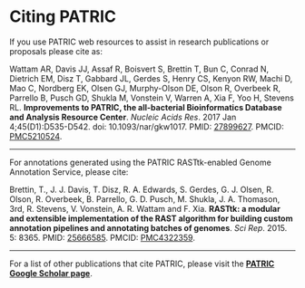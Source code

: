 # Citing PATRIC

If you use PATRIC web resources to assist in research publications or proposals please cite as:

Wattam AR, Davis JJ, Assaf R, Boisvert S, Brettin T, Bun C, Conrad N, Dietrich EM, Disz T, Gabbard JL, Gerdes S, Henry CS, Kenyon RW, Machi D, Mao C, Nordberg EK, Olsen GJ, Murphy-Olson DE, Olson R, Overbeek R, Parrello B, Pusch GD, Shukla M, Vonstein V, Warren A, Xia F, Yoo H, Stevens RL. **Improvements to PATRIC, the all-bacterial Bioinformatics Database and Analysis Resource Center**. *Nucleic Acids Res*. 2017 Jan 4;45(D1):D535-D542. doi: 10.1093/nar/gkw1017. PMID: [27899627](https://www.ncbi.nlm.nih.gov/pubmed/27899627). PMCID: [PMC5210524](http://www.ncbi.nlm.nih.gov/pmc/articles/PMC4322359/).

---

For annotations generated using the PATRIC RASTtk-enabled Genome Annotation Service, please cite:

Brettin, T., J. J. Davis, T. Disz, R. A. Edwards, S. Gerdes, G. J. Olsen, R. Olson, R. Overbeek, B. Parrello, G. D. Pusch, M. Shukla, J. A. Thomason, 3rd, R. Stevens, V. Vonstein, A. R. Wattam and F. Xia. **RASTtk: a modular and extensible implementation of the RAST algorithm for building custom annotation pipelines and annotating batches of genomes**. *Sci Rep*. 2015. 5: 8365. PMID: [25666585](http://www.ncbi.nlm.nih.gov/pubmed/25666585). PMCID: [PMC4322359](http://www.ncbi.nlm.nih.gov/pmc/articles/PMC4322359/).

---

For a list of other publications that cite PATRIC, please visit the <a href="https://scholar.google.com/citations?user=Ov91kMAAAAAJ&hl=en&authuser=1">**PATRIC Google Scholar page**</a>.


